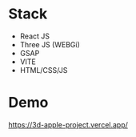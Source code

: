 # Stack

- React JS
- Three JS (WEBGi)
- GSAP
- VITE
- HTML/CSS/JS

# Demo
https://3d-apple-project.vercel.app/
